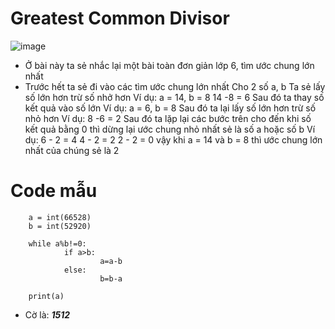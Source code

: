 # Greatest Common Divisor
![image](https://user-images.githubusercontent.com/128831586/231485429-0be83dd7-cdb0-4747-b280-57c014f3e8d6.png)
-	Ở bài này ta sẻ nhắc lại một bài toàn đơn giản lớp 6, tìm ước chung lớn nhất
-	Trước hết ta sẻ đi vào các tìm ước chung lớn nhất
		Cho 2 số a, b
		Ta sẻ lấy số lớn hơn trừ số nhở hơn
		Ví dụ:
			a = 14, b = 8
			14 -8 = 6
		Sau đó ta thay số kết quả vào số lớn
		Ví dụ:
			a = 6, b = 8
		Sau đó ta lại lấy số lớn hơn trừ số nhỏ hơn
		Ví dụ:
			8 -6 = 2
		Sau đó ta lặp lại các bước trên cho đến khi số kết quả bằng 0 thì dừng lại
		ước chung nhỏ nhất sẻ là số a hoặc số b
		Ví dụ:
		6 - 2 = 4
		4 - 2 = 2
		2 - 2 = 0
		vậy khi a = 14 và b = 8 thì ước chung lớn nhất của chúng sẻ là 2
# Code mẫu

		a = int(66528)
		b = int(52920)

		while a%b!=0:
				if a>b:
						a=a-b
				else:
						b=b-a

		print(a)  
- Cờ là: ***1512***
